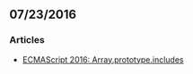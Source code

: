  ## 07/23/2016

 ### Articles

 * [ECMAScript 2016: Array.prototype.includes](https://blog.mariusschulz.com/2016/02/03/ecmascript-2016-array-prototype-includes)
